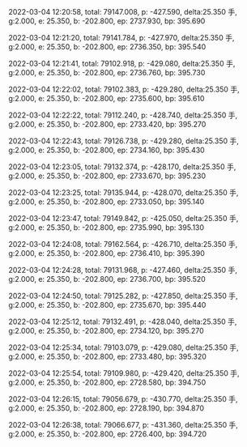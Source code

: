 2022-03-04 12:20:58, total: 79147.008, p: -427.590, delta:25.350 手, g:2.000, e: 25.350, b: -202.800, ep: 2737.930, bp: 395.690

2022-03-04 12:21:20, total: 79141.784, p: -427.970, delta:25.350 手, g:2.000, e: 25.350, b: -202.800, ep: 2736.350, bp: 395.540

2022-03-04 12:21:41, total: 79102.918, p: -429.080, delta:25.350 手, g:2.000, e: 25.350, b: -202.800, ep: 2736.760, bp: 395.730

2022-03-04 12:22:02, total: 79102.383, p: -429.280, delta:25.350 手, g:2.000, e: 25.350, b: -202.800, ep: 2735.600, bp: 395.610

2022-03-04 12:22:22, total: 79112.240, p: -428.740, delta:25.350 手, g:2.000, e: 25.350, b: -202.800, ep: 2733.420, bp: 395.270

2022-03-04 12:22:43, total: 79126.738, p: -429.280, delta:25.350 手, g:2.000, e: 25.350, b: -202.800, ep: 2734.160, bp: 395.430

2022-03-04 12:23:05, total: 79132.374, p: -428.170, delta:25.350 手, g:2.000, e: 25.350, b: -202.800, ep: 2733.670, bp: 395.230

2022-03-04 12:23:25, total: 79135.944, p: -428.070, delta:25.350 手, g:2.000, e: 25.350, b: -202.800, ep: 2733.050, bp: 395.140

2022-03-04 12:23:47, total: 79149.842, p: -425.050, delta:25.350 手, g:2.000, e: 25.350, b: -202.800, ep: 2735.990, bp: 395.130

2022-03-04 12:24:08, total: 79162.564, p: -426.710, delta:25.350 手, g:2.000, e: 25.350, b: -202.800, ep: 2736.410, bp: 395.390

2022-03-04 12:24:28, total: 79131.968, p: -427.460, delta:25.350 手, g:2.000, e: 25.350, b: -202.800, ep: 2736.700, bp: 395.520

2022-03-04 12:24:50, total: 79125.282, p: -427.850, delta:25.350 手, g:2.000, e: 25.350, b: -202.800, ep: 2735.670, bp: 395.440

2022-03-04 12:25:12, total: 79132.491, p: -428.040, delta:25.350 手, g:2.000, e: 25.350, b: -202.800, ep: 2734.120, bp: 395.270

2022-03-04 12:25:34, total: 79103.079, p: -429.080, delta:25.350 手, g:2.000, e: 25.350, b: -202.800, ep: 2733.480, bp: 395.320

2022-03-04 12:25:54, total: 79109.980, p: -429.420, delta:25.350 手, g:2.000, e: 25.350, b: -202.800, ep: 2728.580, bp: 394.750

2022-03-04 12:26:15, total: 79056.679, p: -430.770, delta:25.350 手, g:2.000, e: 25.350, b: -202.800, ep: 2728.190, bp: 394.870

2022-03-04 12:26:38, total: 79066.677, p: -431.360, delta:25.350 手, g:2.000, e: 25.350, b: -202.800, ep: 2726.400, bp: 394.720